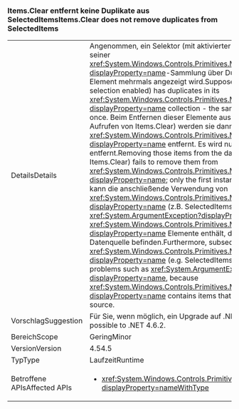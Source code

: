 ### <a name="itemsclear-does-not-remove-duplicates-from-selecteditems"></a><span data-ttu-id="c54d1-101">Items.Clear entfernt keine Duplikate aus SelectedItems</span><span class="sxs-lookup"><span data-stu-id="c54d1-101">Items.Clear does not remove duplicates from SelectedItems</span></span>

|   |   |
|---|---|
|<span data-ttu-id="c54d1-102">Details</span><span class="sxs-lookup"><span data-stu-id="c54d1-102">Details</span></span>|<span data-ttu-id="c54d1-103">Angenommen, ein Selektor (mit aktivierter Mehrfachauswahl) verfügt in seiner <xref:System.Windows.Controls.Primitives.MultiSelector.SelectedItems?displayProperty=name>-Sammlung über Duplikate, sodass das gleiche Element mehrmals angezeigt wird.</span><span class="sxs-lookup"><span data-stu-id="c54d1-103">Suppose a Selector (with multiple selection enabled) has duplicates in its <xref:System.Windows.Controls.Primitives.MultiSelector.SelectedItems?displayProperty=name> collection - the same item appears more than once.</span></span>  <span data-ttu-id="c54d1-104">Beim Entfernen dieser Elemente aus der Datenquelle (z.B. durch Aufrufen von Items.Clear) werden sie dann nicht aus <xref:System.Windows.Controls.Primitives.MultiSelector.SelectedItems?displayProperty=name> entfernt. Es wird nur die erste Instanz entfernt.</span><span class="sxs-lookup"><span data-stu-id="c54d1-104">Removing those items from the data source (e.g. by calling Items.Clear) fails to remove them from <xref:System.Windows.Controls.Primitives.MultiSelector.SelectedItems?displayProperty=name>; only the first instance is removed.</span></span> <span data-ttu-id="c54d1-105">Darüber hinaus kann die anschließende Verwendung von <xref:System.Windows.Controls.Primitives.MultiSelector.SelectedItems?displayProperty=name> (z.B. SelectedItems.Clear()) Probleme wie <xref:System.ArgumentException?displayProperty=name> verursachen, da <xref:System.Windows.Controls.Primitives.MultiSelector.SelectedItems?displayProperty=name> Elemente enthält, die sich nicht mehr in der Datenquelle befinden.</span><span class="sxs-lookup"><span data-stu-id="c54d1-105">Furthermore, subsequent use of <xref:System.Windows.Controls.Primitives.MultiSelector.SelectedItems?displayProperty=name> (e.g. SelectedItems.Clear()) can encounter problems such as <xref:System.ArgumentException?displayProperty=name>, because <xref:System.Windows.Controls.Primitives.MultiSelector.SelectedItems?displayProperty=name> contains items that are no longer in the data source.</span></span>|
|<span data-ttu-id="c54d1-106">Vorschlag</span><span class="sxs-lookup"><span data-stu-id="c54d1-106">Suggestion</span></span>|<span data-ttu-id="c54d1-107">Für Sie, wenn möglich, ein Upgrade auf .NET 4.6.2 durch.</span><span class="sxs-lookup"><span data-stu-id="c54d1-107">Upgrade if possible to .NET 4.6.2.</span></span>|
|<span data-ttu-id="c54d1-108">Bereich</span><span class="sxs-lookup"><span data-stu-id="c54d1-108">Scope</span></span>|<span data-ttu-id="c54d1-109">Gering</span><span class="sxs-lookup"><span data-stu-id="c54d1-109">Minor</span></span>|
|<span data-ttu-id="c54d1-110">Version</span><span class="sxs-lookup"><span data-stu-id="c54d1-110">Version</span></span>|<span data-ttu-id="c54d1-111">4.5</span><span class="sxs-lookup"><span data-stu-id="c54d1-111">4.5</span></span>|
|<span data-ttu-id="c54d1-112">Typ</span><span class="sxs-lookup"><span data-stu-id="c54d1-112">Type</span></span>|<span data-ttu-id="c54d1-113">Laufzeit</span><span class="sxs-lookup"><span data-stu-id="c54d1-113">Runtime</span></span>|
|<span data-ttu-id="c54d1-114">Betroffene APIs</span><span class="sxs-lookup"><span data-stu-id="c54d1-114">Affected APIs</span></span>|<ul><li><xref:System.Windows.Controls.Primitives.MultiSelector.SelectedItems?displayProperty=nameWithType></li></ul>|

